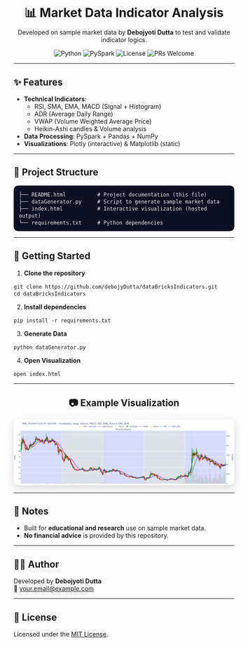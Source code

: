 <h1 align="center" style="margin-bottom:0">📊 Market Data Indicator Analysis</h1>
<p align="center" style="margin-top:8px">
  Developed on sample market data by <b>Debojyoti Dutta</b> to test and validate indicator logics.
</p>

<p align="center">
  <img alt="Python" src="https://img.shields.io/badge/Python-3.9%2B-blue">
  <img alt="PySpark" src="https://img.shields.io/badge/PySpark-3.x-orange">
  <img alt="License" src="https://img.shields.io/badge/License-MIT-green">
  <img alt="PRs Welcome" src="https://img.shields.io/badge/PRs-welcome-brightgreen">
</p>

<hr>

<h2>✨ Features</h2>
<ul>
  <li><b>Technical Indicators</b>:
    <ul>
      <li>RSI, SMA, EMA, MACD (Signal + Histogram)</li>
      <li>ADR (Average Daily Range)</li>
      <li>VWAP (Volume Weighted Average Price)</li>
      <li>Heikin-Ashi candles &amp; Volume analysis</li>
    </ul>
  </li>
  <li><b>Data Processing</b>: PySpark + Pandas + NumPy</li>
  <li><b>Visualizations</b>: Plotly (interactive) &amp; Matplotlib (static)</li>
</ul>

<hr>

<h2>📂 Project Structure</h2>
<pre style="background:#0b1021; color:#e6e6e6; padding:12px; border-radius:10px; overflow:auto">
<code>├── README.html          # Project documentation (this file)
├── dataGenerator.py     # Script to generate sample market data
├── index.html           # Interactive visualization (hosted output)
└── requirements.txt     # Python dependencies</code>
</pre>

<hr>

<h2>🚀 Getting Started</h2>

<ol>
  <li><b>Clone the repository</b></li>
</ol>
<pre><code>git clone https://github.com/debojyDutta/dataBricksIndicators.git
cd dataBricksIndicators</code></pre>

<ol start="2">
  <li><b>Install dependencies</b></li>
</ol>
<pre><code>pip install -r requirements.txt</code></pre>

<ol start="3">
  <li><b>Generate Data</b></li>
</ol>
<pre><code>python dataGenerator.py</code></pre>

<ol start="4">
  <li><b>Open Visualization</b></li>
</ol>
<pre><code>open index.html</code></pre>

<hr>

<h2 align="center">📷 Example Visualization</h2>
<p align="center">
  <a href="https://debojydutta.github.io/dataBricksIndicators/" target="_blank">
    <img src="docs/example_chart.png" alt="Indicator Visualization Example"
         width="680"
         style="max-width:100%; border-radius:12px; box-shadow:0 6px 20px rgba(0,0,0,0.15);" />
  </a>
</p>

<hr>

<h2>📌 Notes</h2>
<ul>
  <li>Built for <b>educational and research</b> use on sample market data.</li>
  <li><b>No financial advice</b> is provided by this repository.</li>
</ul>

<hr>

<h2>👨‍💻 Author</h2>
<p>
  Developed by <b>Debojyoti Dutta</b><br>
  📧 <a href="mailto:your.email@example.com">your.email@example.com</a>
</p>

<hr>

<h2>📜 License</h2>
<p>Licensed under the <a href="LICENSE">MIT License</a>.</p>
